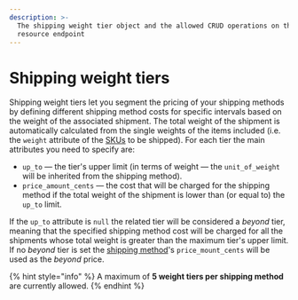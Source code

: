 ```yaml
---
description: >-
  The shipping weight tier object and the allowed CRUD operations on the related
  resource endpoint
---
```


# Shipping weight tiers



Shipping weight tiers let you segment the pricing of your shipping methods by defining different shipping method costs for specific intervals based on the weight of the associated shipment. The total weight of the shipment is automatically calculated from the single weights of the items included (i.e. the `weight` attribute of the [SKUs](../skus/object.md) to be shipped). For each tier the main attributes you need to specify are:

* `up_to` — the tier's upper limit (in terms of weight — the `unit_of_weight` will be inherited from the shipping method).
* `price_amount_cents` — the cost that will be charged for the shipping method if the total weight of the shipment is lower than (or equal to) the `up_to` limit.

If the `up_to` attribute is `null` the related tier will be considered a _beyond_ tier, meaning that the specified shipping method cost will be charged for all the shipments whose total weight is greater than the maximum tier's upper limit. If no _beyond_ tier is set the [shipping method](../shipping\_methods/object.md)'s `price_mount_cents` will be used as the _beyond_ price.

{% hint style="info" %}
A maximum of **5 weight tiers per shipping method** are currently allowed.
{% endhint %}

